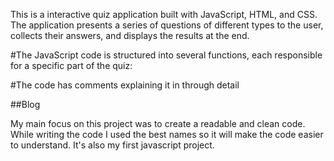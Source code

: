 This is a interactive quiz application built with JavaScript, HTML, and CSS. The application presents a series of questions of different types to the user, collects their answers, and displays the results at the end.

#The JavaScript code is structured into several functions, each responsible for a specific part of the quiz:

#The code has comments explaining it in through detail

##Blog

My main focus on this project was to create a readable and clean code. While writing the code I used the best names so it will make the code easier to understand. It's also my first javascript project.
